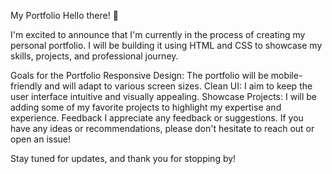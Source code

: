 My Portfolio
Hello there! 👋

I'm excited to announce that I'm currently in the process of creating my personal portfolio. I will be building it using HTML and CSS to showcase my skills, projects, and professional journey.

Goals for the Portfolio
Responsive Design: The portfolio will be mobile-friendly and will adapt to various screen sizes.
Clean UI: I aim to keep the user interface intuitive and visually appealing.
Showcase Projects: I will be adding some of my favorite projects to highlight my expertise and experience.
Feedback
I appreciate any feedback or suggestions. If you have any ideas or recommendations, please don't hesitate to reach out or open an issue!

Stay tuned for updates, and thank you for stopping by!